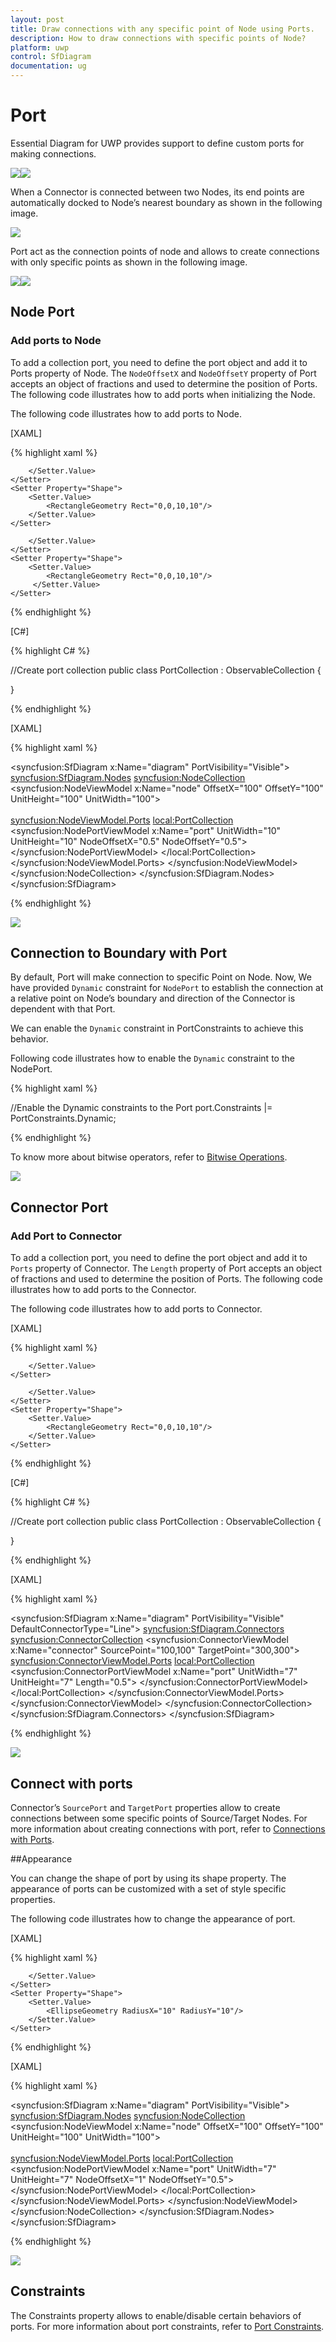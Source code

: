 ```yaml
---
layout: post
title: Draw connections with any specific point of Node using Ports.
description: How to draw connections with specific points of Node?
platform: uwp
control: SfDiagram
documentation: ug
---
```


# Port

Essential Diagram for UWP provides support to define custom ports for making connections.

![](Port_images/Port_img1.jpeg)![](Port_images/Port_img2.jpeg)

When a Connector is connected between two Nodes, its end points are automatically docked to Node’s nearest boundary as shown in the following image.

![](Port_images/Port_img3.jpeg)

Port act as the connection points of node and allows to create connections with only specific points as shown in the following image.

![](Port_images/Port_img4.jpeg)![](Port_images/Port_img5.jpeg)

## Node Port

### Add ports to Node

To add a collection port, you need to define the port object and add it to Ports property of Node. The `NodeOffsetX` and `NodeOffsetY` property of Port accepts an object of fractions and used to determine the position of Ports. The following code illustrates how to add ports when initializing the Node.

The following code illustrates how to add ports to Node.

[XAML]

{% highlight xaml %}

<!--Style for Node-->
<Style TargetType="syncfusion:Node">
	<Setter Property="ShapeStyle">
    	<Setter.Value>
        	<Style TargetType="Path">
            	<Setter Property="Fill" Value="DarkCyan"></Setter>
				<Setter Property="Stroke" Value="Black"></Setter>
       	        <Setter Property="StrokeThickness" Value="2"></Setter>
				<Setter Property="Stretch" Value="Fill"></Setter>
            </Style>
		</Setter.Value>
	</Setter>
    <Setter Property="Shape">
    	<Setter.Value>
        	<RectangleGeometry Rect="0,0,10,10"/>
        </Setter.Value>
    </Setter>
</Style>

<!--Style for NodePort-->
<Style TargetType="syncfusion:NodePort">
	<Setter Property="ShapeStyle">
    	<Setter.Value>
        	<Style TargetType="Path">
            	<Setter Property="Fill" Value="Black"></Setter>
                <Setter Property="Stretch" Value="Fill"></Setter>
            </Style>
		</Setter.Value>
	</Setter>
    <Setter Property="Shape">
    	<Setter.Value>
    		<RectangleGeometry Rect="0,0,10,10"/>
         </Setter.Value>
	</Setter>
</Style>

{% endhighlight %}

[C#]

{% highlight C# %}

//Create port collection
public class PortCollection : ObservableCollection<IPort>
{

}

{% endhighlight %}

[XAML]

{% highlight xaml %}

<!--Initializes the SfDiagram-->
<syncfusion:SfDiagram x:Name="diagram" PortVisibility="Visible">
	<!--Initializes the NodeCollection-->
	<syncfusion:SfDiagram.Nodes>
		<syncfusion:NodeCollection>
		        <!--Initializes the Node-->
              	<syncfusion:NodeViewModel x:Name="node" OffsetX="100" 
				                          OffsetY="100" UnitHeight="100"
										  UnitWidth="100">   
				<!--Initializes the PortCollection-->						                                   
				<syncfusion:NodeViewModel.Ports>
					<local:PortCollection>
					    <!--Initializes the NodePort-->
						<syncfusion:NodePortViewModel x:Name="port" UnitWidth="10"
                                                      UnitHeight="10" NodeOffsetX="0.5"
                                                      NodeOffsetY="0.5">
						</syncfusion:NodePortViewModel>
					</local:PortCollection>
                     	</syncfusion:NodeViewModel.Ports>
              	</syncfusion:NodeViewModel>
       	</syncfusion:NodeCollection>
	</syncfusion:SfDiagram.Nodes>
</syncfusion:SfDiagram>

{% endhighlight %}

![](Port_images/Port_img6.jpeg)

## Connection to Boundary with Port

By default, Port will make connection to specific Point on Node. Now, We have provided `Dynamic` constraint for `NodePort` to establish the connection at a relative point on Node’s boundary and direction of the Connector is dependent with that Port.

We can enable the `Dynamic` constraint in PortConstraints to achieve this behavior.

Following code illustrates how to enable the `Dynamic` constraint to the NodePort.

{% highlight xaml %}

//Enable the Dynamic constraints to the Port
port.Constraints |= PortConstraints.Dynamic;

{% endhighlight %}

To know more about bitwise operators, refer to [Bitwise Operations](/uwp/sfdiagram/constraints#bitwise-operations).

![](Port_images/Port_img9.jpeg)

## Connector Port

### Add Port to Connector
To add a collection port, you need to define the port object and add it to `Ports` property of Connector. The `Length` property of Port accepts an object of fractions and used to determine the position of Ports. The following code illustrates how to add ports to the Connector.

The following code illustrates how to add ports to Connector.

[XAML]

{% highlight xaml %}

<!--Style for Connector-->
<Style TargetType="syncfusion:Connector">
	<Setter Property="TargetDecoratorStyle">
    	<Setter.Value>
        	<Style TargetType="Path">
            	<Setter Property="Fill" Value="Black" />
                <Setter Property="Stretch" Value="Fill" />
            </Style>
		</Setter.Value>
	</Setter>
</Style>

<!--Style for ConnectorPort-->
<Style TargetType="syncfusion:ConnectorPort">
	<Setter Property="ShapeStyle">
    	<Setter.Value>
        	<Style TargetType="Path">
            	<Setter Property="Fill" Value="Black"></Setter>
                <Setter Property="Stretch" Value="Fill"></Setter>
            </Style>
       	</Setter.Value>
   	</Setter>
   	<Setter Property="Shape">
    	<Setter.Value>
        	<RectangleGeometry Rect="0,0,10,10"/>
        </Setter.Value>
   	</Setter>
</Style>

{% endhighlight %}

[C#]

{% highlight C# %}

//Create port collection
public class PortCollection : ObservableCollection<IPort>
{

}

{% endhighlight %}

[XAML]

{% highlight xaml %}

<!--Initializes the SfDiagram-->
<syncfusion:SfDiagram x:Name="diagram" PortVisibility="Visible" DefaultConnectorType="Line">
	<!--Initializes the ConnectorCollection-->
	<syncfusion:SfDiagram.Connectors>
    	<syncfusion:ConnectorCollection>
		    <!--Initializes the Connector-->
        	<syncfusion:ConnectorViewModel x:Name="connector" SourcePoint="100,100" TargetPoint="300,300">
			    <!--Initializes the PortCollection-->
				<syncfusion:ConnectorViewModel.Ports>
                	<local:PortCollection>
					    <!--Initializes the ConnectorPort-->
                    	<syncfusion:ConnectorPortViewModel x:Name="port" UnitWidth="7"
                                                           UnitHeight="7" 
                                                           Length="0.5">
						</syncfusion:ConnectorPortViewModel>
                	</local:PortCollection>
				</syncfusion:ConnectorViewModel.Ports>
			</syncfusion:ConnectorViewModel>
       	</syncfusion:ConnectorCollection>
	</syncfusion:SfDiagram.Connectors>
</syncfusion:SfDiagram>

{% endhighlight %}

![](Port_images/Port_img7.jpeg)

## Connect with ports

Connector’s `SourcePort` and `TargetPort` properties allow to create connections between some specific points of Source/Target Nodes. For more information about creating connections with port, refer to [Connections with Ports](/uwp/sfdiagram/connector#connections-with-ports "Connections with Ports").

##Appearance

You can change the shape of port by using its shape property. The appearance of ports can be customized with a set of style specific properties.

The following code illustrates how to change the appearance of port.

[XAML]

{% highlight xaml %}

<!--Style for NodePort-->
<Style TargetType="syncfusion:NodePort">
	<Setter Property="ShapeStyle">
    	<Setter.Value>
        	<Style TargetType="Path">
            	<Setter Property="Fill" Value="Yellow"></Setter>
                <Setter Property="Stretch" Value="Fill"></Setter>
            </Style>
        </Setter.Value>
	</Setter>
    <Setter Property="Shape">
    	<Setter.Value>
        	<EllipseGeometry RadiusX="10" RadiusY="10"/>
        </Setter.Value>
	</Setter>
</Style>

{% endhighlight %}

[XAML]

{% highlight xaml %}

<!--Initializes the SfDiagram-->
<syncfusion:SfDiagram x:Name="diagram" PortVisibility="Visible">
	<!--Initializes the NodeCollection-->
	<syncfusion:SfDiagram.Nodes>
		<syncfusion:NodeCollection>
		    <!--Initializes the Node-->
        	<syncfusion:NodeViewModel x:Name="node" OffsetX="100" OffsetY="100" 	
				  		              UnitHeight="100" UnitWidth="100">   
				<!--Initializes the PortCollection-->						                                 
				<syncfusion:NodeViewModel.Ports>
					<local:PortCollection>
					    <!--Initializes the NodePort-->
						<syncfusion:NodePortViewModel x:Name="port" UnitWidth="7"
                                                      UnitHeight="7"
                                                      NodeOffsetX="1"
                                                      NodeOffsetY="0.5">
						</syncfusion:NodePortViewModel>
					</local:PortCollection>
        		</syncfusion:NodeViewModel.Ports>
        	</syncfusion:NodeViewModel>
       	</syncfusion:NodeCollection>
	</syncfusion:SfDiagram.Nodes>
</syncfusion:SfDiagram>

{% endhighlight %}

![](Port_images/Port_img8.jpeg)

## Constraints

The Constraints property allows to enable/disable certain behaviors of ports. For more information about port constraints, refer to [Port Constraints](/uwp/sfdiagram/constraints#port-constraints "Port Constraints").